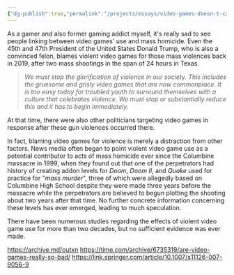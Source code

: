 ```yaml
---
{"dg-publish":true,"permalink":"/projects/essays/video-games-doesn-t-cause-violence/"}
---
```


As a gamer and also former gaming addict myself, it's really sad to see people linking between video games' use and mass homicide. Even the 45th and 47th President of the United States Donald Trump, who is also a convinced felon, blames violent video games for those mass violences back in 2019, after two mass shootings in the span of 24 hours in Texas. 

> *We must stop the glorification of violence in our society. This includes the gruesome and grisly video games that are now commonplace. It is too easy today for troubled youth to surround themselves with a culture that celebrates violence. We must stop or substantially reduce this and it has to begin immediately.*

At that time, there were also other politicians targeting video games in response after these gun violences occurred there.

In fact, blaming video games for violence is merely a distraction from other factors. News media often began to point violent video game use as a potential contributor to acts of mass homicide ever since the Columbine massacre in 1999, when they found out that one of the perpetrators had history of creating addon levels for *Doom*, *Doom II*, and *Quake* used for practice for "*mass murder*", three of which were allegedly based on Columbine High School despite they were made three years before the massacre while the perpetrators are believed to begun plotting the shooting about two years after that time. No further concrete information concerning these levels has ever emerged, leading to much speculation.

There have been numerous studies regarding the effects of violent video game use for more than two decades, but no sufficient evidence was ever made. 

https://archive.md/outxn
https://time.com/archive/6735319/are-video-games-really-so-bad/
https://link.springer.com/article/10.1007/s11126-007-9056-9
